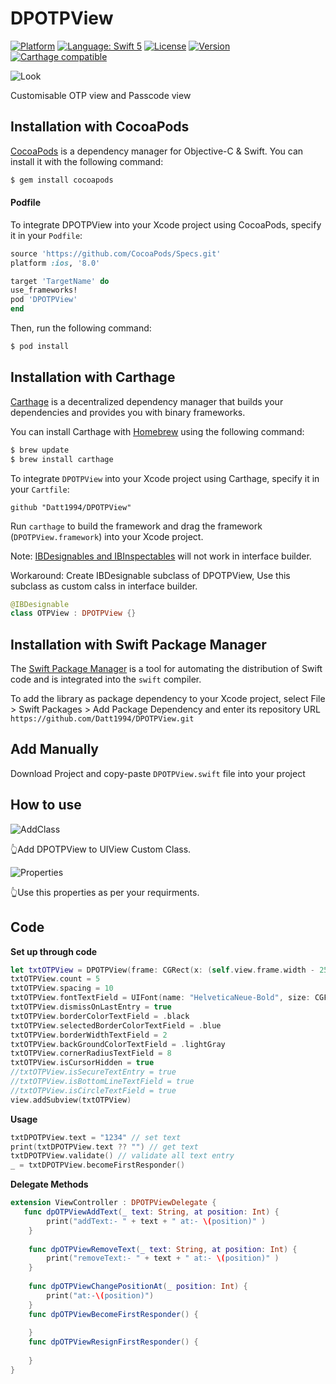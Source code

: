 # DPOTPView
[![Platform](https://img.shields.io/cocoapods/p/DPOTPView.svg?style=flat)](http://cocoapods.org/pods/DPOTPView)
[![Language: Swift 5](https://img.shields.io/badge/language-swift5-f48041.svg?style=flat-square)](https://developer.apple.com/swift)
[![License](https://img.shields.io/cocoapods/l/DPOTPView.svg?style=flat)](https://github.com/Datt1994/DPOTPView/blob/master/LICENSE)
[![Version](https://img.shields.io/cocoapods/v/DPOTPView.svg?style=flat)](http://cocoapods.org/pods/DPOTPView)
[![Carthage compatible](https://img.shields.io/badge/Carthage-compatible-4BC51D.svg?style=flat)](https://github.com/Carthage/Carthage)

![Look](https://github.com/Datt1994/DPOTPView/raw/master/Look.png)

Customisable OTP view and Passcode view

## Installation with CocoaPods

[CocoaPods](http://cocoapods.org) is a dependency manager for Objective-C & Swift. You can install it with the following command:

```bash
$ gem install cocoapods
```
#### Podfile

To integrate DPOTPView into your Xcode project using CocoaPods, specify it in your `Podfile`:

```ruby
source 'https://github.com/CocoaPods/Specs.git'
platform :ios, '8.0'

target 'TargetName' do
use_frameworks!
pod 'DPOTPView'
end
```

Then, run the following command:

```bash
$ pod install
```

## Installation with Carthage

[Carthage](https://github.com/Carthage/Carthage) is a decentralized dependency manager that builds your dependencies and provides you with binary frameworks.

You can install Carthage with [Homebrew](http://brew.sh/) using the following command:

```bash
$ brew update
$ brew install carthage
```

To integrate `DPOTPView` into your Xcode project using Carthage, specify it in your `Cartfile`:

```ogdl
github "Datt1994/DPOTPView"
```

Run `carthage` to build the framework and drag the framework (`DPOTPView.framework`) into your Xcode project.

Note: [IBDesignables and IBInspectables](https://github.com/Carthage/Carthage/issues/335) will not work in interface builder.

Workaround: Create IBDesignable subclass of DPOTPView, Use this subclass as custom calss in interface builder.
```swift
@IBDesignable
class OTPView : DPOTPView {}    
```

## Installation with Swift Package Manager

The [Swift Package Manager](https://swift.org/package-manager/) is a tool for automating the distribution of Swift code and is integrated into the `swift` compiler.

To add the library as package dependency to your Xcode project, select File > Swift Packages > Add Package Dependency and enter its repository URL `https://github.com/Datt1994/DPOTPView.git`


## Add Manually 
  
  Download Project and copy-paste `DPOTPView.swift` file into your project 

## How to use
![AddClass](https://github.com/Datt1994/DPOTPView/raw/master/Add%20Class.png)

👆Add DPOTPView to UIView Custom Class.

![Properties](https://github.com/Datt1994/DPOTPView/raw/master/Property.png)

👆Use this properties as per your requirments.

## Code

**Set up through code**
```swift
let txtOTPView = DPOTPView(frame: CGRect(x: (self.view.frame.width - 250)/2, y: txtDPOTPView.frame.origin.y + 50, width: 250, height: 60))
txtOTPView.count = 5
txtOTPView.spacing = 10
txtOTPView.fontTextField = UIFont(name: "HelveticaNeue-Bold", size: CGFloat(25.0))!
txtOTPView.dismissOnLastEntry = true
txtOTPView.borderColorTextField = .black
txtOTPView.selectedBorderColorTextField = .blue
txtOTPView.borderWidthTextField = 2
txtOTPView.backGroundColorTextField = .lightGray
txtOTPView.cornerRadiusTextField = 8
txtOTPView.isCursorHidden = true
//txtOTPView.isSecureTextEntry = true
//txtOTPView.isBottomLineTextField = true
//txtOTPView.isCircleTextField = true
view.addSubview(txtOTPView)
```

**Usage**
```swift
txtDPOTPView.text = "1234" // set text
print(txtDPOTPView.text ?? "") // get text
txtDPOTPView.validate() // validate all text entry
_ = txtDPOTPView.becomeFirstResponder()
```

**Delegate Methods**
```swift
extension ViewController : DPOTPViewDelegate {
   func dpOTPViewAddText(_ text: String, at position: Int) {
        print("addText:- " + text + " at:- \(position)" )
    }
    
    func dpOTPViewRemoveText(_ text: String, at position: Int) {
        print("removeText:- " + text + " at:- \(position)" )
    }
    
    func dpOTPViewChangePositionAt(_ position: Int) {
        print("at:-\(position)")
    }
    func dpOTPViewBecomeFirstResponder() {
        
    }
    func dpOTPViewResignFirstResponder() {
        
    }
}
```
